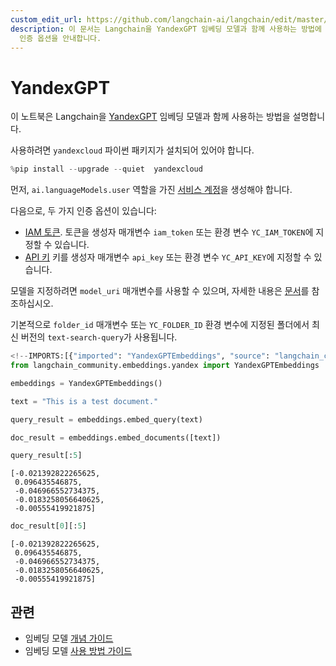 ```yaml
---
custom_edit_url: https://github.com/langchain-ai/langchain/edit/master/docs/docs/integrations/text_embedding/yandex.ipynb
description: 이 문서는 Langchain을 YandexGPT 임베딩 모델과 함께 사용하는 방법에 대해 설명합니다. 서비스 계정 생성 및
  인증 옵션을 안내합니다.
---
```


# YandexGPT

이 노트북은 Langchain을 [YandexGPT](https://cloud.yandex.com/en/services/yandexgpt) 임베딩 모델과 함께 사용하는 방법을 설명합니다.

사용하려면 `yandexcloud` 파이썬 패키지가 설치되어 있어야 합니다.

```python
%pip install --upgrade --quiet  yandexcloud
```


먼저, `ai.languageModels.user` 역할을 가진 [서비스 계정](https://cloud.yandex.com/en/docs/iam/operations/sa/create)을 생성해야 합니다.

다음으로, 두 가지 인증 옵션이 있습니다:
- [IAM 토큰](https://cloud.yandex.com/en/docs/iam/operations/iam-token/create-for-sa).
토큰을 생성자 매개변수 `iam_token` 또는 환경 변수 `YC_IAM_TOKEN`에 지정할 수 있습니다.
- [API 키](https://cloud.yandex.com/en/docs/iam/operations/api-key/create)
키를 생성자 매개변수 `api_key` 또는 환경 변수 `YC_API_KEY`에 지정할 수 있습니다.

모델을 지정하려면 `model_uri` 매개변수를 사용할 수 있으며, 자세한 내용은 [문서](https://cloud.yandex.com/en/docs/yandexgpt/concepts/models#yandexgpt-embeddings)를 참조하십시오.

기본적으로 `folder_id` 매개변수 또는 `YC_FOLDER_ID` 환경 변수에 지정된 폴더에서 최신 버전의 `text-search-query`가 사용됩니다.

```python
<!--IMPORTS:[{"imported": "YandexGPTEmbeddings", "source": "langchain_community.embeddings.yandex", "docs": "https://api.python.langchain.com/en/latest/embeddings/langchain_community.embeddings.yandex.YandexGPTEmbeddings.html", "title": "YandexGPT"}]-->
from langchain_community.embeddings.yandex import YandexGPTEmbeddings
```


```python
embeddings = YandexGPTEmbeddings()
```


```python
text = "This is a test document."
```


```python
query_result = embeddings.embed_query(text)
```


```python
doc_result = embeddings.embed_documents([text])
```


```python
query_result[:5]
```


```output
[-0.021392822265625,
 0.096435546875,
 -0.046966552734375,
 -0.0183258056640625,
 -0.00555419921875]
```


```python
doc_result[0][:5]
```


```output
[-0.021392822265625,
 0.096435546875,
 -0.046966552734375,
 -0.0183258056640625,
 -0.00555419921875]
```


## 관련

- 임베딩 모델 [개념 가이드](/docs/concepts/#embedding-models)
- 임베딩 모델 [사용 방법 가이드](/docs/how_to/#embedding-models)